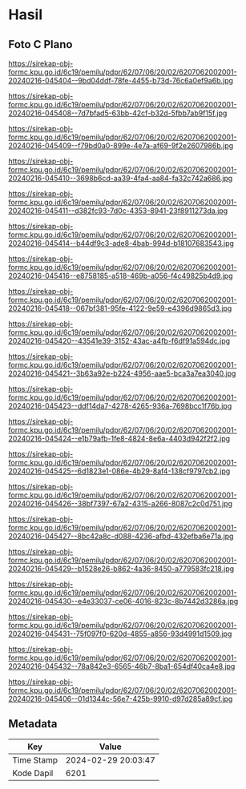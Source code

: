 # Hasil

## Foto C Plano

https://sirekap-obj-formc.kpu.go.id/6c19/pemilu/pdpr/62/07/06/20/02/6207062002001-20240216-045404--9bd04ddf-78fe-4455-b73d-76c6a0ef9a6b.jpg

https://sirekap-obj-formc.kpu.go.id/6c19/pemilu/pdpr/62/07/06/20/02/6207062002001-20240216-045408--7d7bfad5-63bb-42cf-b32d-5fbb7ab9f15f.jpg

https://sirekap-obj-formc.kpu.go.id/6c19/pemilu/pdpr/62/07/06/20/02/6207062002001-20240216-045409--f79bd0a0-899e-4e7a-af69-9f2e2607986b.jpg

https://sirekap-obj-formc.kpu.go.id/6c19/pemilu/pdpr/62/07/06/20/02/6207062002001-20240216-045410--3698b6cd-aa39-4fa4-aa84-fa32c742a686.jpg

https://sirekap-obj-formc.kpu.go.id/6c19/pemilu/pdpr/62/07/06/20/02/6207062002001-20240216-045411--d382fc93-7d0c-4353-8941-23f8911273da.jpg

https://sirekap-obj-formc.kpu.go.id/6c19/pemilu/pdpr/62/07/06/20/02/6207062002001-20240216-045414--b44df9c3-ade8-4bab-994d-b18107683543.jpg

https://sirekap-obj-formc.kpu.go.id/6c19/pemilu/pdpr/62/07/06/20/02/6207062002001-20240216-045416--e8758185-a518-469b-a056-f4c49825b4d9.jpg

https://sirekap-obj-formc.kpu.go.id/6c19/pemilu/pdpr/62/07/06/20/02/6207062002001-20240216-045418--067bf381-95fe-4122-9e59-e4396d9865d3.jpg

https://sirekap-obj-formc.kpu.go.id/6c19/pemilu/pdpr/62/07/06/20/02/6207062002001-20240216-045420--43541e39-3152-43ac-a4fb-f6df91a594dc.jpg

https://sirekap-obj-formc.kpu.go.id/6c19/pemilu/pdpr/62/07/06/20/02/6207062002001-20240216-045421--3b63a92e-b224-4956-aae5-bca3a7ea3040.jpg

https://sirekap-obj-formc.kpu.go.id/6c19/pemilu/pdpr/62/07/06/20/02/6207062002001-20240216-045423--ddf14da7-4278-4265-936a-7698bcc1f76b.jpg

https://sirekap-obj-formc.kpu.go.id/6c19/pemilu/pdpr/62/07/06/20/02/6207062002001-20240216-045424--e1b79afb-1fe8-4824-8e6a-4403d942f2f2.jpg

https://sirekap-obj-formc.kpu.go.id/6c19/pemilu/pdpr/62/07/06/20/02/6207062002001-20240216-045425--6d1823e1-086e-4b29-8af4-138cf9797cb2.jpg

https://sirekap-obj-formc.kpu.go.id/6c19/pemilu/pdpr/62/07/06/20/02/6207062002001-20240216-045426--38bf7397-67a2-4315-a266-8087c2c0d751.jpg

https://sirekap-obj-formc.kpu.go.id/6c19/pemilu/pdpr/62/07/06/20/02/6207062002001-20240216-045427--8bc42a8c-d088-4236-afbd-432efba6e71a.jpg

https://sirekap-obj-formc.kpu.go.id/6c19/pemilu/pdpr/62/07/06/20/02/6207062002001-20240216-045429--b1528e26-b862-4a36-8450-a779583fc218.jpg

https://sirekap-obj-formc.kpu.go.id/6c19/pemilu/pdpr/62/07/06/20/02/6207062002001-20240216-045430--e4e33037-ce06-4016-823c-8b7442d3286a.jpg

https://sirekap-obj-formc.kpu.go.id/6c19/pemilu/pdpr/62/07/06/20/02/6207062002001-20240216-045431--75f097f0-620d-4855-a856-93d4991d1509.jpg

https://sirekap-obj-formc.kpu.go.id/6c19/pemilu/pdpr/62/07/06/20/02/6207062002001-20240216-045432--78a842e3-6565-46b7-8ba1-654df40ca4e8.jpg

https://sirekap-obj-formc.kpu.go.id/6c19/pemilu/pdpr/62/07/06/20/02/6207062002001-20240216-045406--01d1344c-56e7-425b-9910-d97d285a89cf.jpg


## Metadata

| Key        | Value               |
| ---------- | ------------------- |
| Time Stamp | 2024-02-29 20:03:47 |
| Kode Dapil | 6201                |



